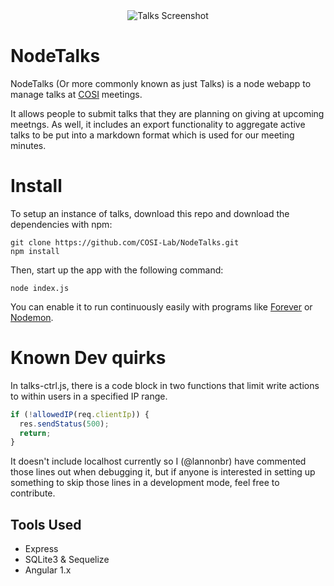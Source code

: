 <div align="center">
  <img src="https://raw.githubusercontent.com/COSI-Lab/NodeTalks/master/talks-preview.png" alt="Talks Screenshot" />
</div>

# NodeTalks

NodeTalks (Or more commonly known as just Talks) is a node webapp to manage talks at [COSI](http://cosi.clarkson.edu/) meetings.

It allows people to submit talks that they are planning on giving at upcoming meetngs. As well, it includes an export functionality to aggregate active talks to be put into a markdown format which is used for our meeting minutes.

# Install

To setup an instance of talks, download this repo and download the dependencies with npm:

```
git clone https://github.com/COSI-Lab/NodeTalks.git
npm install
```

Then, start up the app with the following command:

```
node index.js
```

You can enable it to run continuously easily with programs like [Forever](https://github.com/foreverjs/forever) or [Nodemon](https://github.com/remy/nodemon).

# Known Dev quirks

In talks-ctrl.js, there is a code block in two functions that limit write actions to within users in a specified IP range.

```js
if (!allowedIP(req.clientIp)) {
  res.sendStatus(500);
  return;
}
```

It doesn't include localhost currently so I (@lannonbr) have commented those lines out when debugging it, but if anyone is interested in setting up something to skip those lines in a development mode, feel free to contribute.

## Tools Used

- Express
- SQLite3 & Sequelize
- Angular 1.x
